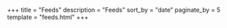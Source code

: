 +++
title = "Feeds"
description = "Feeds"
sort_by = "date"
paginate_by = 5
template = "feeds.html"
+++
